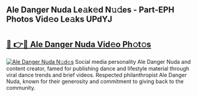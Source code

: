## Ale Danger Nuda Le𝚊k𝚎d N𝚞𝚍es - Part-EPH Photos Vid𝚎o Le𝚊ks UPdYJ

# <h2><a href="http://fbfdi5.evod.top/?m=Ale+Danger+Nuda">🔗 👉🔴 Ale Danger Nuda Vid𝚎o Ph𝚘t𝚘s</a></h2>

[![Ale Danger Nuda N𝚞d𝚎s](https://i.imgur.com/8V9OHl7.gif)](http://fbfdi5.evod.top/?m=Ale+Danger+Nuda)
Social media personality Ale Danger Nuda and content creator, famed for publishing dance and lifestyle material through viral dance trends and brief videos. Respected philanthropist Ale Danger Nuda, known for their generosity and commitment to giving back to the community. 

